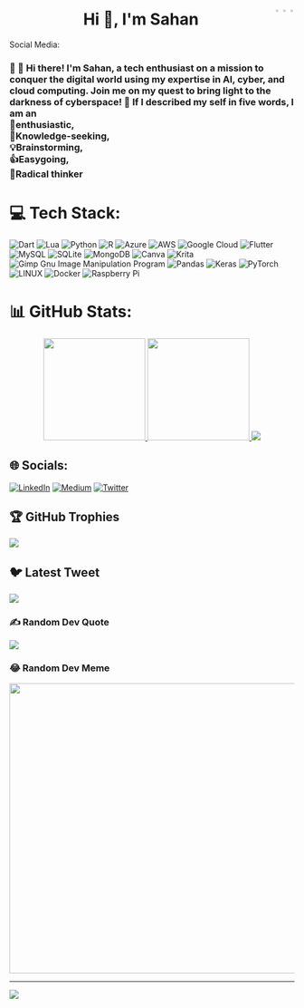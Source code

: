 <h1 align="center">Hi 👋, I'm Sahan
  
<a href= "https://medium.com/@sahanwije" target=_blank title="My Medium Profile">
<img align="right" width= 2% src="https://cdn4.iconfinder.com/data/icons/social-media-circle-7/512/Medium_circle-512.png">
</a>
  
<a href= "https://twitter.com/DuseTrive" target=_blank title="My Twitter Profile">
<img align="right" width= 2% src="https://cdn2.iconfinder.com/data/icons/social-media-2285/512/1_Twitter_colored_svg-512.png">
</a>
<a href= "https://www.linkedin.com/in/thisara-wijesooriya-03b304162/" target=_blank title="My Linkedin Profile">
<img align="right" width= 2% src="https://user-images.githubusercontent.com/78523790/224313888-08948316-a0b4-4b5e-afe9-73879d7b0287.png">
</a>
</h3 align="right"> Social Media: </h3>
</h1>    
<h3 align="left">👋 👋 Hi there! I'm Sahan, a tech enthusiast on a mission to conquer the digital world using my expertise in AI, cyber, and cloud computing. Join me on my quest to bring light to the darkness of cyberspace! 🌟 If I described my self in five words, I am an <br>🤔enthusiastic, <br>🤝Knowledge-seeking, <br>💡Brainstorming, <br>👍Easygoing, <br>🚀Radical thinker</h3>

# 💻 Tech Stack:
![Dart](https://img.shields.io/badge/dart-%230175C2.svg?style=plastic&logo=dart&logoColor=white) ![Lua](https://img.shields.io/badge/lua-%232C2D72.svg?style=plastic&logo=lua&logoColor=white) ![Python](https://img.shields.io/badge/python-3670A0?style=plastic&logo=python&logoColor=ffdd54) ![R](https://img.shields.io/badge/r-%23276DC3.svg?style=plastic&logo=r&logoColor=white) ![Azure](https://img.shields.io/badge/azure-%230072C6.svg?style=plastic&logo=azure-devops&logoColor=white) ![AWS](https://img.shields.io/badge/AWS-%23FF9900.svg?style=plastic&logo=amazon-aws&logoColor=white) ![Google Cloud](https://img.shields.io/badge/Google%20Cloud-%234285F4.svg?style=plastic&logo=google-cloud&logoColor=white) ![Flutter](https://img.shields.io/badge/Flutter-%2302569B.svg?style=plastic&logo=Flutter&logoColor=white) ![MySQL](https://img.shields.io/badge/mysql-%2300f.svg?style=plastic&logo=mysql&logoColor=white) ![SQLite](https://img.shields.io/badge/sqlite-%2307405e.svg?style=plastic&logo=sqlite&logoColor=white) ![MongoDB](https://img.shields.io/badge/MongoDB-%234ea94b.svg?style=plastic&logo=mongodb&logoColor=white) ![Canva](https://img.shields.io/badge/Canva-%2300C4CC.svg?style=plastic&logo=Canva&logoColor=white) ![Krita](https://img.shields.io/badge/Krita-203759?style=plastic&logo=krita&logoColor=EEF37B) ![Gimp Gnu Image Manipulation Program](https://img.shields.io/badge/Gimp-657D8B?style=plastic&logo=gimp&logoColor=FFFFFF) ![Pandas](https://img.shields.io/badge/pandas-%23150458.svg?style=plastic&logo=pandas&logoColor=white) ![Keras](https://img.shields.io/badge/Keras-%23D00000.svg?style=plastic&logo=Keras&logoColor=white) ![PyTorch](https://img.shields.io/badge/PyTorch-%23EE4C2C.svg?style=plastic&logo=PyTorch&logoColor=white) ![LINUX](https://img.shields.io/badge/Linux-FCC624?style=plastic&logo=linux&logoColor=black) ![Docker](https://img.shields.io/badge/docker-%230db7ed.svg?style=plastic&logo=docker&logoColor=white) ![Raspberry Pi](https://img.shields.io/badge/-RaspberryPi-C51A4A?style=plastic&logo=Raspberry-Pi)

# 📊 GitHub Stats:

<p align="center">
<a href="https://github.com/vivek9patel">
  <img height="180em" src="https://github-readme-stats.vercel.app/api?username=DuseTrive&theme=midnight-purple&hide_border=false&include_all_commits=true&count_private=true"/>
  <img height="180em" src="https://github-readme-streak-stats.herokuapp.com/?user=DuseTrive&theme=midnight-purple&hide_border=false"/>

<img src="https://github-readme-stats.vercel.app/api/top-langs/?username=DuseTrive&theme=midnight-purple&hide_border=false&include_all_commits=true&count_private=true&layout=compac&hide_progress=true">	
</a>
</p>






## 🌐 Socials:
[![LinkedIn](https://img.shields.io/badge/LinkedIn-%230077B5.svg?logo=linkedin&logoColor=white)](https://linkedin.com/in/thisara-wijesooriya-03b304162) [![Medium](https://img.shields.io/badge/Medium-12100E?logo=medium&logoColor=white)](https://medium.com/@sahanwije) [![Twitter](https://img.shields.io/badge/Twitter-%231DA1F2.svg?logo=Twitter&logoColor=white)](https://twitter.com/DuseTrive) 



## 🏆 GitHub Trophies
![](https://github-profile-trophy.vercel.app/?username=DuseTrive&theme=tokyonight&no-frame=false&no-bg=false&margin-w=4)

## 🐦 Latest Tweet
[![](https://gtce.itsvg.in/api?username=DuseTrive)](https://github.com/VishwaGauravIn/github-twitter-card-embed)

### ✍️ Random Dev Quote
![](https://quotes-github-readme.vercel.app/api?type=horizontal&theme=tokyonight)

### 😂 Random Dev Meme
<img src="https://random-memer.herokuapp.com/" width="512px"/>

---
[![](https://visitcount.itsvg.in/api?id=DuseTrive&icon=0&color=0)](https://visitcount.itsvg.in)

<!-- Proudly created with GPRM ( https://gprm.itsvg.in ) -->

